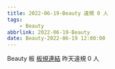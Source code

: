 ```yaml
---
title: 2022-06-19-Beauty 違規 0 人
tags:
    - Beauty
abbrlink: 2022-06-19-Beauty
date: Beauty-2022-06-19 12:00:00
---
```

Beauty 板 [板規連結](https://www.ptt.cc/bbs/Beauty/M.1630069980.A.84B.html)
昨天違規 0 人
